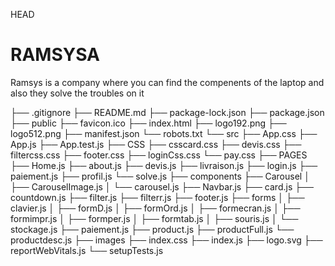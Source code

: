 HEAD
# RAMSYSA
Ramsys is a company where you can find the compenents of the laptop and also they solve the troubles on it 

├── .gitignore
├── README.md
├── package-lock.json
├── package.json
├── public
    ├── favicon.ico
    ├── index.html
    ├── logo192.png
    ├── logo512.png
    ├── manifest.json
    └── robots.txt
└── src
    ├── App.css
    ├── App.js
    ├── App.test.js
    ├── CSS
        ├── csscard.css
        ├── devis.css
        ├── filtercss.css
        ├── footer.css
        ├── loginCss.css
        └── pay.css
    ├── PAGES
        ├── Home.js
        ├── about.js
        ├── devis.js
        ├── livraison.js
        ├── login.js
        ├── paiement.js
        ├── profil.js
        └── solve.js
    ├── components
        ├── Carousel
        │   ├── CarouselImage.js
        │   └── carousel.js
        ├── Navbar.js
        ├── card.js
        ├── countdown.js
        ├── filter.js
        ├── filterr.js
        ├── footer.js
        ├── forms
        │   ├── clavier.js
        │   ├── formD.js
        │   ├── formOrd.js
        │   ├── formecran.js
        │   ├── formimpr.js
        │   ├── formper.js
        │   ├── formtab.js
        │   ├── souris.js
        │   └── stockage.js
        ├── paiement.js
        ├── product.js
        ├── productFull.js
        └── productdesc.js
    ├── images
    ├── index.css
    ├── index.js
    ├── logo.svg
    ├── reportWebVitals.js
    └── setupTests.js